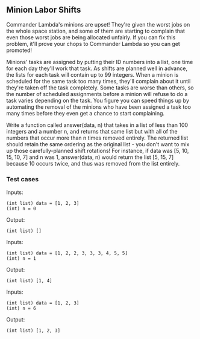 ## Minion Labor Shifts

Commander Lambda's minions are upset! They're given the worst jobs on the whole space station, and some of them are starting to complain that even those worst jobs are being allocated unfairly. If you can fix this problem, it'll prove your chops to Commander Lambda so you can get promoted!

Minions' tasks are assigned by putting their ID numbers into a list, one time for each day they'll work that task. As shifts are planned well in advance, the lists for each task will contain up to 99 integers. When a minion is scheduled for the same task too many times, they'll complain about it until they're taken off the task completely. Some tasks are worse than others, so the number of scheduled assignments before a minion will refuse to do a task varies depending on the task.  You figure you can speed things up by automating the removal of the minions who have been assigned a task too many times before they even get a chance to start complaining.

Write a function called answer(data, n) that takes in a list of less than 100 integers and a number n, and returns that same list but with all of the numbers that occur more than n times removed entirely. The returned list should retain the same ordering as the original list - you don't want to mix up those carefully-planned shift rotations! For instance, if data was [5, 10, 15, 10, 7] and n was 1, answer(data, n) would return the list [5, 15, 7] because 10 occurs twice, and thus was removed from the list entirely.

### Test cases

Inputs:

```
(int list) data = [1, 2, 3]
(int) n = 0
```

Output:

```
(int list) []
```

Inputs:

```
(int list) data = [1, 2, 2, 3, 3, 3, 4, 5, 5]
(int) n = 1
```

Output:

```
(int list) [1, 4]
```

Inputs:

```
(int list) data = [1, 2, 3]
(int) n = 6
```

Output:

```
(int list) [1, 2, 3]
```

